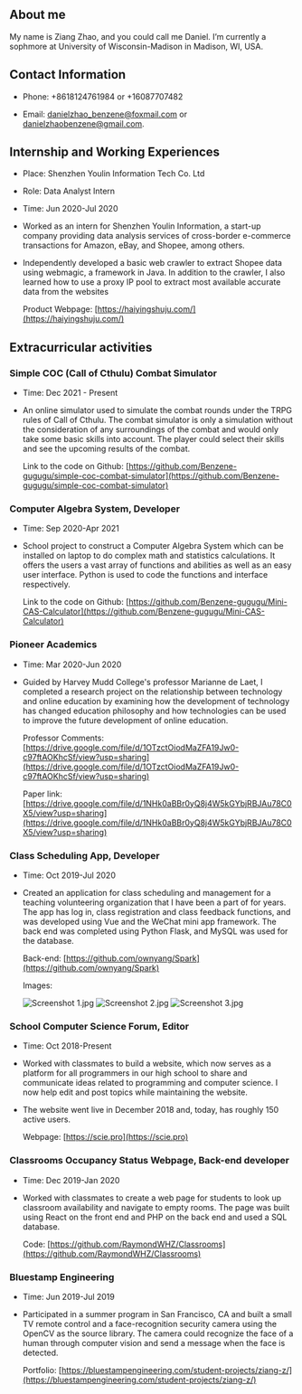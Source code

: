 ## About me

My name is Ziang Zhao, and you could call me Daniel. I’m currently a sophmore at University of Wisconsin-Madison in Madison, WI, USA.


## Contact Information
- Phone: +8618124761984 or +16087707482

- Email: [danielzhao_benzene@foxmail.com](danielzhao_benzene@foxmail.com) or [danielzhaobenzene@gmail.com](danielzhaobenzene@gmail.com). 

## Internship and Working Experiences


- Place: Shenzhen Youlin Information Tech Co. Ltd

- Role: Data Analyst Intern

- Time: Jun 2020-Jul 2020

- Worked as an intern for Shenzhen Youlin Information, a start-up company providing data analysis services of cross-border e-commerce transactions for Amazon, eBay, and Shopee, among others.

- Independently developed a basic web crawler to extract Shopee data using webmagic, a framework in Java. In addition to the crawler, I also learned how to use a proxy IP pool to extract most available accurate data from the websites
    
    Product Webpage: [https://haiyingshuju.com/](https://haiyingshuju.com/)

## Extracurricular activities

### Simple COC (Call of Cthulu) Combat Simulator
- Time: Dec 2021 - Present
- An online simulator used to simulate the combat rounds under the TRPG rules of Call of Cthulu. The combat simulator is only a simulation without the consideration of any surroundings of the combat and would only take some basic skills into account. The player could select their skills and see the upcoming results of the combat. 

    Link to the code on Github: [https://github.com/Benzene-gugugu/simple-coc-combat-simulator](https://github.com/Benzene-gugugu/simple-coc-combat-simulator)

### Computer Algebra System, Developer
- Time: Sep 2020-Apr 2021
- School project to construct a Computer Algebra System which can be installed on laptop to do complex math and statistics calculations. It offers the users a vast array of functions and abilities as well as an easy user interface. Python is used to code the functions and interface respectively.

    Link to the code on Github: [https://github.com/Benzene-gugugu/Mini-CAS-Calculator](https://github.com/Benzene-gugugu/Mini-CAS-Calculator)


### Pioneer Academics

- Time: Mar 2020-Jun 2020

- Guided by Harvey Mudd College's professor Marianne de Laet, I completed a research project on the relationship between technology and online education by examining how the development of technology has changed education philosophy and how technologies can be used to improve the future development of online education.

    Professor Comments: [https://drive.google.com/file/d/1OTzctOiodMaZFA19Jw0-c97ftAOKhcSf/view?usp=sharing](https://drive.google.com/file/d/1OTzctOiodMaZFA19Jw0-c97ftAOKhcSf/view?usp=sharing)

    Paper link: [https://drive.google.com/file/d/1NHk0aBBr0yQ8j4W5kGYbjRBJAu78C0X5/view?usp=sharing](https://drive.google.com/file/d/1NHk0aBBr0yQ8j4W5kGYbjRBJAu78C0X5/view?usp=sharing)

### Class Scheduling App, Developer

- Time: Oct 2019-Jul 2020

- Created an application for class scheduling and management for a teaching volunteering organization that I have been a part of for years. The app has log in, class registration and class feedback functions, and was developed using Vue and the WeChat mini app framework. The back end was completed using Python Flask, and MySQL was used for the database.

    Back-end: [https://github.com/ownyang/Spark](https://github.com/ownyang/Spark)

    Images:
    
    ![Screenshot 1.jpg](https://i.loli.net/2020/10/01/kcwPaRdqu9pyNoA.jpg)
    ![Screenshot 2.jpg](https://i.loli.net/2020/10/01/Ys7D2uTOH6Lty8P.jpg)
    ![Screenshot 3.jpg](https://i.loli.net/2020/10/01/KnaIjXqMvmU73gV.jpg)

### School Computer Science Forum, Editor

- Time:  Oct 2018-Present

- Worked with classmates to build a website, which now serves as a platform for all programmers in our high school to share and communicate ideas related to programming and computer science. I now help edit and post topics while maintaining the website.

- The website went live in December 2018 and, today, has roughly 150 active users.

    Webpage: [https://scie.pro](https://scie.pro)


### Classrooms Occupancy Status Webpage, Back-end developer

- Time: Dec 2019-Jan 2020

- Worked with classmates to create a web page for students to look up classroom availability and navigate to empty rooms. The page was built using React on the front end and PHP on the back end and used a SQL database.

    Code: [https://github.com/RaymondWHZ/Classrooms](https://github.com/RaymondWHZ/Classrooms)

### Bluestamp Engineering

- Time: Jun 2019-Jul 2019

- Participated in a summer program in San Francisco, CA and built a small TV remote control and a face-recognition security camera using the OpenCV as the source library. The camera could recognize the face of a human through computer vision and send a message when the face is detected.

    Portfolio: [https://bluestampengineering.com/student-projects/ziang-z/](https://bluestampengineering.com/student-projects/ziang-z/)


